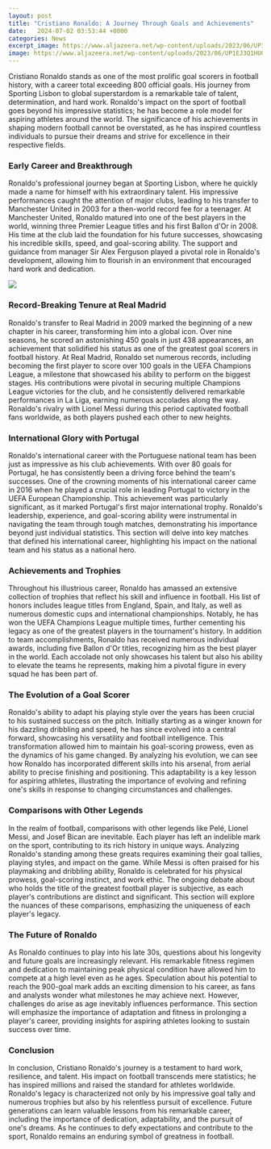 ```yaml
---
layout: post
title: "Cristiano Ronaldo: A Journey Through Goals and Achievements"
date:   2024-07-02 03:53:44 +0000
categories: News
excerpt_image: https://www.aljazeera.net/wp-content/uploads/2023/06/UP1EJ3Q1HUOMZ-1687171513.jpg?resize=1920%2C1440
image: https://www.aljazeera.net/wp-content/uploads/2023/06/UP1EJ3Q1HUOMZ-1687171513.jpg?resize=1920%2C1440
---
```


Cristiano Ronaldo stands as one of the most prolific goal scorers in football history, with a career total exceeding 800 official goals. His journey from Sporting Lisbon to global superstardom is a remarkable tale of talent, determination, and hard work. Ronaldo's impact on the sport of football goes beyond his impressive statistics; he has become a role model for aspiring athletes around the world. The significance of his achievements in shaping modern football cannot be overstated, as he has inspired countless individuals to pursue their dreams and strive for excellence in their respective fields.
### Early Career and Breakthrough
Ronaldo's professional journey began at Sporting Lisbon, where he quickly made a name for himself with his extraordinary talent. His impressive performances caught the attention of major clubs, leading to his transfer to Manchester United in 2003 for a then-world record fee for a teenager. At Manchester United, Ronaldo matured into one of the best players in the world, winning three Premier League titles and his first Ballon d'Or in 2008. His time at the club laid the foundation for his future successes, showcasing his incredible skills, speed, and goal-scoring ability. The support and guidance from manager Sir Alex Ferguson played a pivotal role in Ronaldo's development, allowing him to flourish in an environment that encouraged hard work and dedication. 

![](https://www.aljazeera.net/wp-content/uploads/2023/06/UP1EJ3Q1HUOMZ-1687171513.jpg?resize=1920%2C1440)
### Record-Breaking Tenure at Real Madrid
Ronaldo's transfer to Real Madrid in 2009 marked the beginning of a new chapter in his career, transforming him into a global icon. Over nine seasons, he scored an astonishing 450 goals in just 438 appearances, an achievement that solidified his status as one of the greatest goal scorers in football history. At Real Madrid, Ronaldo set numerous records, including becoming the first player to score over 100 goals in the UEFA Champions League, a milestone that showcased his ability to perform on the biggest stages. His contributions were pivotal in securing multiple Champions League victories for the club, and he consistently delivered remarkable performances in La Liga, earning numerous accolades along the way. Ronaldo's rivalry with Lionel Messi during this period captivated football fans worldwide, as both players pushed each other to new heights.
### International Glory with Portugal
Ronaldo's international career with the Portuguese national team has been just as impressive as his club achievements. With over 80 goals for Portugal, he has consistently been a driving force behind the team's successes. One of the crowning moments of his international career came in 2016 when he played a crucial role in leading Portugal to victory in the UEFA European Championship. This achievement was particularly significant, as it marked Portugal's first major international trophy. Ronaldo's leadership, experience, and goal-scoring ability were instrumental in navigating the team through tough matches, demonstrating his importance beyond just individual statistics. This section will delve into key matches that defined his international career, highlighting his impact on the national team and his status as a national hero.
### Achievements and Trophies
Throughout his illustrious career, Ronaldo has amassed an extensive collection of trophies that reflect his skill and influence in football. His list of honors includes league titles from England, Spain, and Italy, as well as numerous domestic cups and international championships. Notably, he has won the UEFA Champions League multiple times, further cementing his legacy as one of the greatest players in the tournament's history. In addition to team accomplishments, Ronaldo has received numerous individual awards, including five Ballon d'Or titles, recognizing him as the best player in the world. Each accolade not only showcases his talent but also his ability to elevate the teams he represents, making him a pivotal figure in every squad he has been part of.
### The Evolution of a Goal Scorer
Ronaldo's ability to adapt his playing style over the years has been crucial to his sustained success on the pitch. Initially starting as a winger known for his dazzling dribbling and speed, he has since evolved into a central forward, showcasing his versatility and football intelligence. This transformation allowed him to maintain his goal-scoring prowess, even as the dynamics of his game changed. By analyzing his evolution, we can see how Ronaldo has incorporated different skills into his arsenal, from aerial ability to precise finishing and positioning. This adaptability is a key lesson for aspiring athletes, illustrating the importance of evolving and refining one's skills in response to changing circumstances and challenges.
### Comparisons with Other Legends
In the realm of football, comparisons with other legends like Pelé, Lionel Messi, and Josef Bican are inevitable. Each player has left an indelible mark on the sport, contributing to its rich history in unique ways. Analyzing Ronaldo's standing among these greats requires examining their goal tallies, playing styles, and impact on the game. While Messi is often praised for his playmaking and dribbling ability, Ronaldo is celebrated for his physical prowess, goal-scoring instinct, and work ethic. The ongoing debate about who holds the title of the greatest football player is subjective, as each player's contributions are distinct and significant. This section will explore the nuances of these comparisons, emphasizing the uniqueness of each player's legacy.
### The Future of Ronaldo
As Ronaldo continues to play into his late 30s, questions about his longevity and future goals are increasingly relevant. His remarkable fitness regimen and dedication to maintaining peak physical condition have allowed him to compete at a high level even as he ages. Speculation about his potential to reach the 900-goal mark adds an exciting dimension to his career, as fans and analysts wonder what milestones he may achieve next. However, challenges do arise as age inevitably influences performance. This section will emphasize the importance of adaptation and fitness in prolonging a player's career, providing insights for aspiring athletes looking to sustain success over time.
### Conclusion
In conclusion, Cristiano Ronaldo's journey is a testament to hard work, resilience, and talent. His impact on football transcends mere statistics; he has inspired millions and raised the standard for athletes worldwide. Ronaldo's legacy is characterized not only by his impressive goal tally and numerous trophies but also by his relentless pursuit of excellence. Future generations can learn valuable lessons from his remarkable career, including the importance of dedication, adaptability, and the pursuit of one's dreams. As he continues to defy expectations and contribute to the sport, Ronaldo remains an enduring symbol of greatness in football.